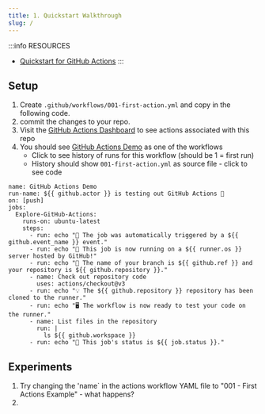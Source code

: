 ```yaml
---
title: 1. Quickstart Walkthrough
slug: /
---
```


:::info RESOURCES
 - [Quickstart for GitHub Actions](https://docs.github.com/en/actions/quickstart)
:::

## Setup

1. Create `.github/workflows/001-first-action.yml` and copy in the following code.
2. commit the changes to your repo.
3. Visit the [GitHub Actions Dashboard](https://github.com/30DaysOf/github-actions/actions/) to see actions associated with this repo
4. You should see [GitHub Actions Demo](https://github.com/30DaysOf/github-actions/actions/workflows/001-first-action.yml) as one of the workflows
    - Click to see history of runs for this workflow (should be 1 = first run)
    - History should show `001-first-action.yml` as source file - click to see code

```
name: GitHub Actions Demo
run-name: ${{ github.actor }} is testing out GitHub Actions 🚀
on: [push]
jobs:
  Explore-GitHub-Actions:
    runs-on: ubuntu-latest
    steps:
      - run: echo "🎉 The job was automatically triggered by a ${{ github.event_name }} event."
      - run: echo "🐧 This job is now running on a ${{ runner.os }} server hosted by GitHub!"
      - run: echo "🔎 The name of your branch is ${{ github.ref }} and your repository is ${{ github.repository }}."
      - name: Check out repository code
        uses: actions/checkout@v3
      - run: echo "💡 The ${{ github.repository }} repository has been cloned to the runner."
      - run: echo "🖥️ The workflow is now ready to test your code on the runner."
      - name: List files in the repository
        run: |
          ls ${{ github.workspace }}
      - run: echo "🍏 This job's status is ${{ job.status }}."
```

## Experiments

1. Try changing the 'name` in the actions workflow YAML file to "001 - First Actions Example" - what happens?
2. 
